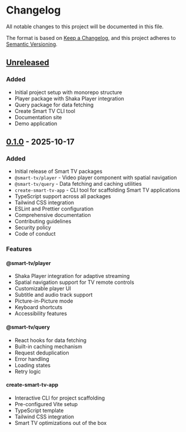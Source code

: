 # Changelog

All notable changes to this project will be documented in this file.

The format is based on [Keep a Changelog](https://keepachangelog.com/en/1.0.0/),
and this project adheres to [Semantic Versioning](https://semver.org/spec/v2.0.0.html).

## [Unreleased]

### Added
- Initial project setup with monorepo structure
- Player package with Shaka Player integration
- Query package for data fetching
- Create Smart TV CLI tool
- Documentation site
- Demo application

## [0.1.0] - 2025-10-17

### Added
- Initial release of Smart TV packages
- `@smart-tv/player` - Video player component with spatial navigation
- `@smart-tv/query` - Data fetching and caching utilities
- `create-smart-tv-app` - CLI tool for scaffolding Smart TV applications
- TypeScript support across all packages
- Tailwind CSS integration
- ESLint and Prettier configuration
- Comprehensive documentation
- Contributing guidelines
- Security policy
- Code of conduct

### Features

#### @smart-tv/player
- Shaka Player integration for adaptive streaming
- Spatial navigation support for TV remote controls
- Customizable player UI
- Subtitle and audio track support
- Picture-in-Picture mode
- Keyboard shortcuts
- Accessibility features

#### @smart-tv/query
- React hooks for data fetching
- Built-in caching mechanism
- Request deduplication
- Error handling
- Loading states
- Retry logic

#### create-smart-tv-app
- Interactive CLI for project scaffolding
- Pre-configured Vite setup
- TypeScript template
- Tailwind CSS integration
- Smart TV optimizations out of the box

[unreleased]: https://github.com/foridpathan/smart-tv/compare/v0.1.0...HEAD
[0.1.0]: https://github.com/foridpathan/smart-tv/releases/tag/v0.1.0
